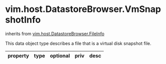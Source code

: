 vim.host.DatastoreBrowser.VmSnapshotInfo
========================================
inherits from [vim.host.DatastoreBrowser.FileInfo](docs/vim.host.DatastoreBrowser.FileInfo.md)


This data object type describes a file that is a virtual disk snapshot file.

| property | type | optional | priv | desc |
|:---------|:-----|:---------|:-----|:-----|


